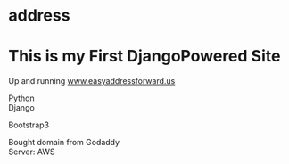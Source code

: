 address
=======
# This is my First DjangoPowered Site
 Up and running
  www.easyaddressforward.us
  
Python<br/>
Django <br/>

Bootstrap3


Bought domain from Godaddy <br/>
Server: AWS
